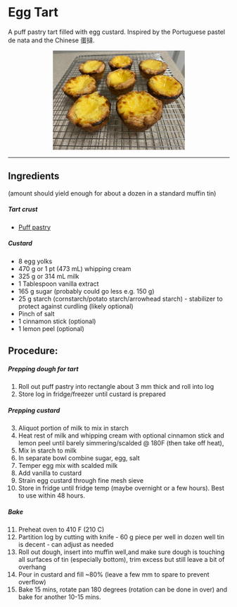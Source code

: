# Egg Tart

A puff pastry tart filled with egg custard. Inspired by the Portuguese pastel de nata and the Chinese 蛋撻.

<p align="center">
  <img width="300"  src="https://github.com/tobielee/recipes/blob/main/images/eggtart.jpg">
</p>

---

## Ingredients 
(amount should yield enough for about a dozen in a standard muffin tin)

##### Tart crust
* [Puff pastry](../auxiliary/puffpastry.md)

##### Custard
* 8 egg yolks
* 470 g or 1 pt (473 mL) whipping cream
* 325 g or 314 mL milk
* 1 Tablespoon vanilla extract
* 165 g sugar (probably could go less e.g. 150 g)
* 25 g starch (cornstarch/potato starch/arrowhead starch) - stabilizer to protect against curdling (likely optional)
* Pinch of salt
* 1 cinnamon stick (optional)
* 1 lemon peel (optional)

## Procedure:

##### Prepping dough for tart
1. Roll out puff pastry  into rectangle about 3 mm thick and roll into log
2. Store log in fridge/freezer until custard is prepared 

##### Prepping custard
3. Aliquot portion of milk to mix in starch
4. Heat rest of milk and whipping cream with optional cinnamon stick and lemon peel until barely simmering/scalded @ 180F (then take off heat),
5. Mix in starch to milk
6. In separate bowl combine sugar, egg, salt
7. Temper egg mix with scalded milk 
8. Add vanilla to custard
9. Strain egg custard through fine mesh sieve 
10. Store in fridge until fridge temp (maybe overnight or a few hours). Best to use within 48 hours. 

##### Bake
11. Preheat oven to 410 F (210 C)
12. Partition log by cutting with knife - 60 g piece per well in dozen well tin is decent - can adjust as needed
13. Roll out dough, insert into muffin well,and make sure dough is touching all surfaces of tin (especially bottom), trim excess but still leave a bit of overhang
14. Pour in custard and fill ~80% (leave a few mm to spare to prevent overflow)
15. Bake 15 mins, rotate pan 180 degrees (rotation can be done in over) and bake for another 10-15 mins.

 
